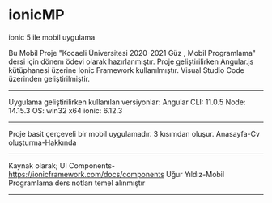 # ionicMP
ionic 5 ile mobil uygulama

Bu Mobil Proje "Kocaeli Üniversitesi 2020-2021 Güz , Mobil Programlama" dersi için dönem ödevi olarak hazırlanmıştır.
Proje geliştirilirken Angular.js kütüphanesi üzerine Ionic Framework kullanılmıştır.
Visual Studio Code üzerinden geliştirilmiştir.
________________________________________________

Uygulama geliştirilirken kullanılan versiyonlar:
Angular CLI: 11.0.5
Node: 14.15.3
OS: win32 x64
ionic: 6.12.3
_________________________________________________

Proje basit çerçeveli bir mobil uygulamadır.
3 kısımdan oluşur.
Anasayfa-Cv oluşturma-Hakkında

__________________________________________________
 Kaynak olarak;
UI Components-https://ionicframework.com/docs/components 
Uğur Yıldız-Mobil Programlama ders notları
temel alınmıştır
__________________________________________________
